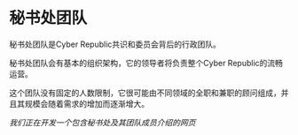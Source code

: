 
# 秘书处团队

秘书处团队是Cyber Republic共识和委员会背后的行政团队。

秘书处团队会有基本的组织架构，它的领导者将负责整个Cyber Republic的流畅运营。

这个团队没有固定的人数限制，它很可能由不同领域的全职和兼职的顾问组成，并且其规模会随着需求的增加而逐渐增大。

*我们正在开发一个包含秘书处及其团队成员介绍的网页*
